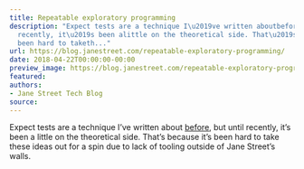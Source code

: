 ```yaml
---
title: Repeatable exploratory programming
description: "Expect tests are a technique I\u2019ve written aboutbefore, but until
  recently, it\u2019s been alittle on the theoretical side. That\u2019s because it\u2019s
  been hard to taketh..."
url: https://blog.janestreet.com/repeatable-exploratory-programming/
date: 2018-04-22T00:00:00-00:00
preview_image: https://blog.janestreet.com/repeatable-exploratory-programming/lambdasoup.jpg
featured:
authors:
- Jane Street Tech Blog
source:
---
```


<p>Expect tests are a technique I&rsquo;ve written about
<a href="https://blog.janestreet.com/testing-with-expectations">before</a>, but until recently, it&rsquo;s been a
little on the theoretical side. That&rsquo;s because it&rsquo;s been hard to take
these ideas out for a spin due to lack of tooling outside of Jane
Street&rsquo;s walls.</p>


